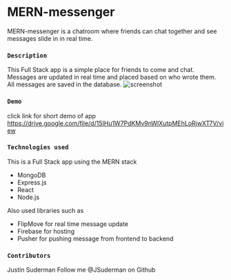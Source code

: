 # MERN-messenger
MERN-messenger is a chatroom where friends can chat together and see messages slide in in real time.  

### `Description`
This Full Stack app is a simple place for friends to come and chat.  Messages are updated in real time and placed based on who wrote them. All messages are saved in the database.
![screenshot](MERN-chatroom.png)


### `Demo`
click link for short demo of app
https://drive.google.com/file/d/15IHu1W7PdKMv9nWlXutpMEhLoRjwXT7V/view


### `Technologies used`

This is a Full Stack app using the MERN stack
- MongoDB
- Express.js
- React
- Node.js

Also used libraries such as
- FlipMove for real time message update
- Firebase for hosting
- Pusher for pushing message from frontend to backend




### `Contributors`

Justin Suderman
Follow me @JSuderman on Github
